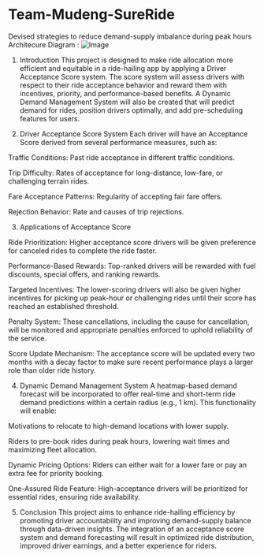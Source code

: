 # Team-Mudeng-SureRide
Devised strategies to reduce demand-supply imbalance during peak hours 
Architecure Diagram : 
![Image](https://github.com/user-attachments/assets/f3fd2a69-b6a7-4280-8413-02c50cdee142)

1. Introduction
This project is designed to make ride allocation more efficient and equitable in a ride-hailing app by applying a Driver Acceptance Score system. The score system will assess drivers with respect to their ride acceptance behavior and reward them with incentives, priority, and performance-based benefits. A Dynamic Demand Management System will also be created that will predict demand for rides, position drivers optimally, and add pre-scheduling features for users.

2. Driver Acceptance Score System
Each driver will have an Acceptance Score derived from several performance measures, such as:

Traffic Conditions: Past ride acceptance in different traffic conditions.

Trip Difficulty: Rates of acceptance for long-distance, low-fare, or challenging terrain rides.

Fare Acceptance Patterns: Regularity of accepting fair fare offers.

Rejection Behavior: Rate and causes of trip rejections.

3. Applications of Acceptance Score

Ride Prioritization: Higher acceptance score drivers will be given preference for canceled rides to complete the ride faster.

Performance-Based Rewards: Top-ranked drivers will be rewarded with fuel discounts, special offers, and ranking rewards.

Targeted Incentives: The lower-scoring drivers will also be given higher incentives for picking up peak-hour or challenging rides until their score has reached an established threshold.

Penalty System: These cancellations, including the cause for cancellation, will be monitored and appropriate penalties enforced to uphold reliability of the service.

Score Update Mechanism: The acceptance score will be updated every two months with a decay factor to make sure recent performance plays a larger role than older ride history.

4. Dynamic Demand Management System
A heatmap-based demand forecast will be incorporated to offer real-time and short-term ride demand predictions within a certain radius (e.g., 1 km). This functionality will enable:

Motivations to relocate to high-demand locations with lower supply.

Riders to pre-book rides during peak hours, lowering wait times and maximizing fleet allocation.

Dynamic Pricing Options: Riders can either wait for a lower fare or pay an extra fee for priority booking.

One-Assured Ride Feature: High-acceptance drivers will be prioritized for essential rides, ensuring ride availability.

5. Conclusion
This project aims to enhance ride-hailing efficiency by promoting driver accountability and improving demand-supply balance through data-driven insights. The integration of an acceptance score system and demand forecasting will result in optimized ride distribution, improved driver earnings, and a better experience for riders.

